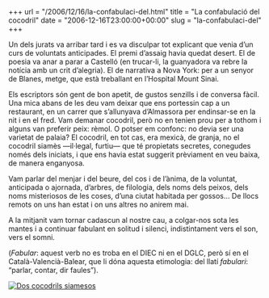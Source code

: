 +++
url = "/2006/12/16/la-confabulaci-del.html"
title = "La confabulació del cocodril"
date = "2006-12-16T23:00:00+00:00"
slug = "la-confabulaci-del"
+++

Un dels jurats va arribar tard i es va disculpar tot explicant que venia d’un curs de voluntats anticipades. El premi d’assaig havia quedat desert. El de poesia va anar a parar a Castelló (en trucar-li, la guanyadora va rebre la notícia amb un crit d’alegria). El de narrativa a Nova York: per a un senyor de Blanes, metge, que està treballant en l’Hospital Mount Sinai.

Els escriptors són gent de bon apetit, de gustos senzills i de conversa fàcil. Una mica abans de les deu vam deixar que ens portessin cap a un restaurant, en un carrer que s’allunyava d’Almassora per endinsar-se en la nit i en el fred. Vam demanar cocodril, però no en tenien prou per a tothom i alguns van preferir peix: rèmol. O potser em confonc: no devia ser una varietat de palaia? El cocodril, en tot cas, era mexicà, de granja, no el cocodril siamès —il·legal, furtiu— que té propietats secretes, conegudes només dels iniciats, i que ens havia estat suggerit prèviament en veu baixa, de manera enganyosa.

Vam parlar del menjar i del beure, del cos i de l’ànima, de la voluntat, anticipada o ajornada, d’arbres, de filologia, dels noms dels peixos, dels noms misteriosos de les coses, d’una ciutat habitada per gossos… De llocs remots on uns han estat i on uns altres no anirem mai.

A la mitjanit vam tornar cadascun al nostre cau, a colgar-nos sota les mantes i a continuar fabulant en solitud i silenci, indistintament vers el son, vers el somni.

(*Fabular*: aquest verb no es troba en el DIEC ni en el DGLC, però sí en el Català-Valencià-Balear, que li dóna aquesta etimologia: del llatí *fabulari*: “parlar, contar, dir faules”).

<a href="https://commons.wikimedia.org/wiki/File:Siamese_Crocodiles.JPG" title="Siamese crocodiles via Wikimedia Commons"><img src="2006-12-16-crocodylus-siamensis.jpg" alt="Dos cocodrils siamesos" /></a>
